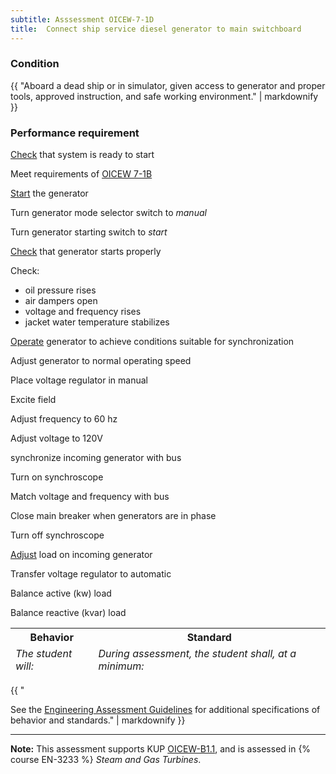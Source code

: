 ```yaml
---
subtitle: Asssessment OICEW-7-1D
title:  Connect ship service diesel generator to main switchboard
---
```




### Condition

{{ "Aboard a dead ship or in simulator, given access to generator and proper tools, approved instruction, and safe working environment." | markdownify }}

### Performance requirement 

<table width='100%' class='Guidelines'>
 <thead>
 <tr>
     <th class='thirty'>Behavior</th>
     <th class='seventy'>Standard</th>
 </tr>
 <tr>
     <td><em>The student will:</em></td>
     <td><em>During assessment, the student shall, at a minimum:</em></td>
 </tr>
 </thead>
 <tbody>


<!--rowstart-->

[Check](guidelines#check) that system is ready to start

<!--cellbreak-->

Meet requirements of [OICEW 7-1B](oicew71b)

<!--rowend-->


<!--rowstart-->

[Start](guidelines#start) the generator

<!--cellbreak-->

Turn generator mode selector switch to _manual_

Turn generator starting switch to _start_

<!--rowend-->


<!--rowstart-->

[Check](guidelines#check) that generator starts properly

<!--cellbreak-->

Check:

  * oil pressure rises
  * air dampers open
  * voltage and frequency rises
  * jacket water temperature stabilizes

<!--rowend-->


<!--rowstart-->

[Operate](guidelines#operate) generator to achieve conditions suitable for synchronization

<!--cellbreak-->

Adjust generator to normal operating speed

Place voltage regulator in manual

Excite field

Adjust frequency to 60 hz

Adjust voltage to 120V

<!--rowend-->


<!--rowstart-->

synchronize incoming generator with bus

<!--cellbreak-->

Turn on synchroscope

Match voltage and frequency with bus

Close main breaker when generators are in phase

Turn off synchroscope

<!--rowend-->


<!--rowstart-->

[Adjust](guidelines#adjust) load on incoming generator

<!--cellbreak-->

Transfer voltage regulator to automatic

Balance active (kw) load

Balance reactive (kvar) load

<!--rowend-->


 </tbody>
 </table>

{{ "

See the [Engineering Assessment Guidelines](guidelines) for additional specifications of behavior and standards." | markdownify }}


*****

**Note:** This assessment supports KUP [OICEW-B1.1]({{site.baseurl}}/tables/31.html#OICEW-B1.1), and is assessed in  {% course  EN-3233 %}  *Steam and Gas Turbines*. 

